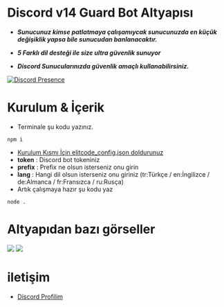 # Discord v14 Guard Bot Altyapısı

- **_Sunucunuz kimse patlatmaya çalışamıycak sunucunuzda en küçük değişiklik yapsa bile sunucudan banlanacaktır._**

- **_5 Farklı dil desteği ile size ultra güvenlik sunuyor_**

- **_Discord Sunucularınızda güvenlik amaçlı kullanabilirsiniz._**

[![Discord Presence](https://lanyard.cnrad.dev/api/720903865876217869)](https://discord.com/users/720903865876217869)
 # Kurulum & İçerik 
 - Terminale şu kodu yazınız.
```
npm i
```
 - [Kurulum Kısmı İçin elitcode_config.json doldurunuz](elitcode_config.json)  
 - **token** : Discord bot tokeniniz
 - **prefix** : Prefix ne olsun isterseniz onu girin
 - **lang** : Hangi dil olsun isterseniz onu giriniz (tr:Türkçe / en:İngilizce / de:Almanca / fr:Fransızca / ru:Rusça)
 - Artık çalışmaya hazır şu kodu yaz
```
node .
```

 # Altyapıdan bazı görseller

<img  src="https://media.discordapp.net/attachments/1241435736033722378/1241435751657242654/image.png?ex=667114e3&is=666fc363&hm=9a43f60626fb906a4d905273f1dd52a568be39c14b08bb211c0cc922c12cb762&=&format=webp&quality=lossless&width=397&height=163">
<img  src="https://media.discordapp.net/attachments/1241435736033722378/1241435811833053285/image.png?ex=667114f2&is=666fc372&hm=c614b7c98370e148e5cc8b3f8431b3e227fcf8ca417c518a6082676e1ec89025&=&format=webp&quality=lossless&width=467&height=160">

 # iletişim 

 - [Discord Profilim](https://discord.com/users/720903865876217869) 
